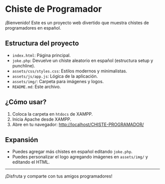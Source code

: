 # Chiste de Programador

¡Bienvenido! Este es un proyecto web divertido que muestra chistes de programadores en español.

## Estructura del proyecto

- `index.html`: Página principal.
- `joke.php`: Devuelve un chiste aleatorio en español (estructura setup y punchline).
- `assets/css/styles.css`: Estilos modernos y minimalistas.
- `assets/js/app.js`: Lógica de la aplicación.
- `assets/img/`: Carpeta para imágenes y logos.
- `README.md`: Este archivo.

## ¿Cómo usar?

1. Coloca la carpeta en `htdocs` de XAMPP.
2. Inicia Apache desde XAMPP.
3. Abre en tu navegador: [http://localhost/CHISTE-PROGRAMADOR/](http://localhost/CHISTE-PROGRAMADOR/)

## Expansión
- Puedes agregar más chistes en español editando `joke.php`.
- Puedes personalizar el logo agregando imágenes en `assets/img/` y editando el HTML.

---
¡Disfruta y comparte con tus amigos programadores!
